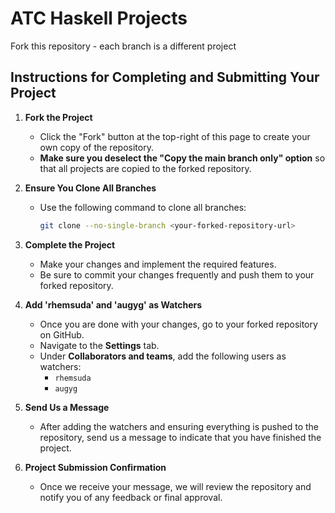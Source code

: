 # ATC Haskell Projects
Fork this repository - each branch is a different project

## Instructions for Completing and Submitting Your Project

1. **Fork the Project**
   - Click the "Fork" button at the top-right of this page to create your own copy of the repository.
   - **Make sure you deselect the "Copy the main branch only" option** so that all projects are copied to the forked repository.

3. **Ensure You Clone All Branches**
   - Use the following command to clone all branches:
     ```bash
     git clone --no-single-branch <your-forked-repository-url>
     ```

4. **Complete the Project**
   - Make your changes and implement the required features.
   - Be sure to commit your changes frequently and push them to your forked repository.

5. **Add 'rhemsuda' and 'augyg' as Watchers**
   - Once you are done with your changes, go to your forked repository on GitHub.
   - Navigate to the **Settings** tab.
   - Under **Collaborators and teams**, add the following users as watchers:
     - `rhemsuda`
     - `augyg`

6. **Send Us a Message**
   - After adding the watchers and ensuring everything is pushed to the repository, send us a message to indicate that you have finished the project.

7. **Project Submission Confirmation**
   - Once we receive your message, we will review the repository and notify you of any feedback or final approval.
